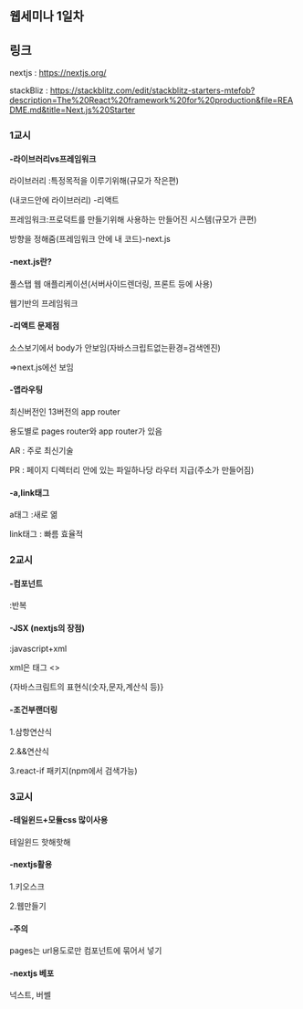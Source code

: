 ## 웹세미나 1일차

## 링크

nextjs : https://nextjs.org/

stackBliz : https://stackblitz.com/edit/stackblitz-starters-mtefob?description=The%20React%20framework%20for%20production&file=README.md&title=Next.js%20Starter

### 1교시

#### -라이브러리vs프레임워크

라이브러리 :특정목적을 이루기위해(규모가 작은편)

(내코드안에 라이브러리) -리액트


프레임워크:프로덕트를 만들기위해 사용하는 만들어진 시스템(규모가 큰편)

방향을 정해줌(프레임워크 안에 내 코드)-next.js


#### -next.js란?

풀스탭 웹 애플리케이션(서버사이드렌더링, 프론트 등에 사용)

웹기반의 프레임워크

#### -리액트 문제점

소스보기에서 body가 안보임(자바스크립트없는환경=검색엔진)

=>next.js에선 보임

#### -앱라우팅

최신버전인 13버전의 app router

용도별로 pages router와 app router가 있음

AR : 주로 최신기술

PR : 페이지 디렉터리 안에 있는 파일하나당 라우터 지급(주소가 만들어짐)

#### -a,link태그

a태그 :새로 엶

link태그 : 빠름 효율적

### 2교시

#### -컴포넌트

:반복

#### -JSX (nextjs의 장점)

:javascript+xml

xml은 태그 <>

{자바스크림트의 표현식(숫자,문자,계산식 등)} 

#### -조건부랜더링

1.삼항연산식

2.&&연산식

3.react-if 패키지(npm에서 검색가능)

### 3교시

#### -테일윈드+모듈css 많이사용

테일윈드 핫해핫해

#### -nextjs활용

1.키오스크

2.웹만들기

#### -주의

pages는 url용도로만 컴포넌트에 묶어서 넣기

#### -nextjs 베포

넉스트, 버쎌
